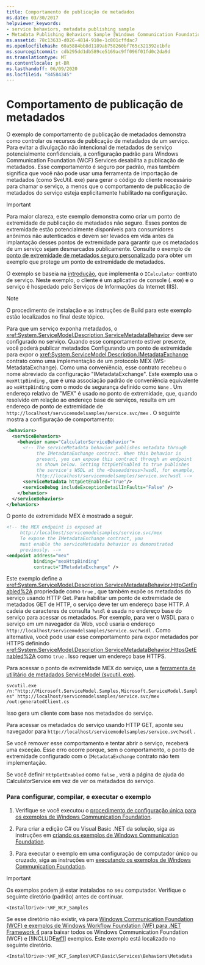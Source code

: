 ```yaml
---
title: Comportamento de publicação de metadados
ms.date: 03/30/2017
helpviewer_keywords:
- service behaviors, metadata publishing sample
- Metadata Publishing Behaviors Sample [Windows Communication Foundation]
ms.assetid: 78c13633-d026-4814-910e-1c801cffdac7
ms.openlocfilehash: 60a5884bb8d1189ab758260bf765c321392e1bfe
ms.sourcegitcommit: cdb295dd1db589ce5169ac9ff096f01fd0c2da9d
ms.translationtype: MT
ms.contentlocale: pt-BR
ms.lasthandoff: 06/09/2020
ms.locfileid: "84584345"
---
```

# <a name="metadata-publishing-behavior"></a>Comportamento de publicação de metadados
O exemplo de comportamento de publicação de metadados demonstra como controlar os recursos de publicação de metadados de um serviço. Para evitar a divulgação não intencional de metadados de serviço potencialmente confidenciais, a configuração padrão para Windows Communication Foundation (WCF) Services desabilita a publicação de metadados. Esse comportamento é seguro por padrão, mas também significa que você não pode usar uma ferramenta de importação de metadados (como SvcUtil. exe) para gerar o código do cliente necessário para chamar o serviço, a menos que o comportamento de publicação de metadados do serviço esteja explicitamente habilitado na configuração.  
  
> [!IMPORTANT]
> Para maior clareza, este exemplo demonstra como criar um ponto de extremidade de publicação de metadados não seguro. Esses pontos de extremidade estão potencialmente disponíveis para consumidores anônimos não autenticados e devem ser levados em vida antes da implantação desses pontos de extremidade para garantir que os metadados de um serviço sejam desmarcados publicamente. Consulte o exemplo de [ponto de extremidade de metadados seguro personalizado](custom-secure-metadata-endpoint.md) para obter um exemplo que protege um ponto de extremidade de metadados.  
  
 O exemplo se baseia na [introdução](getting-started-sample.md), que implementa o `ICalculator` contrato de serviço. Neste exemplo, o cliente é um aplicativo de console (. exe) e o serviço é hospedado pelo Serviços de Informações da Internet (IIS).  
  
> [!NOTE]
> O procedimento de instalação e as instruções de Build para este exemplo estão localizados no final deste tópico.  
  
 Para que um serviço exponha metadados, o <xref:System.ServiceModel.Description.ServiceMetadataBehavior> deve ser configurado no serviço. Quando esse comportamento estiver presente, você poderá publicar metadados Configurando um ponto de extremidade para expor o <xref:System.ServiceModel.Description.IMetadataExchange> contrato como uma implementação de um protocolo MEX (WS-MetadataExchange). Como uma conveniência, esse contrato recebeu o nome abreviado da configuração "IMetadataExchange". Este exemplo usa o `mexHttpBinding` , que é uma associação padrão de conveniência equivalente ao `wsHttpBinding` com o modo de segurança definido como `None` . Um endereço relativo de "MEX" é usado no ponto de extremidade, que, quando resolvido em relação ao endereço base de serviços, resulta em um endereço de ponto de extremidade de `http://localhost/servicemodelsamples/service.svc/mex` . O seguinte mostra a configuração de comportamento:  
  
```xml  
<behaviors>  
  <serviceBehaviors>  
    <behavior name="CalculatorServiceBehavior">  
      <!-- The serviceMetadata behavior publishes metadata through   
           the IMetadataExchange contract. When this behavior is   
           present, you can expose this contract through an endpoint   
           as shown below. Setting httpGetEnabled to true publishes   
           the service's WSDL at the <baseaddress>?wsdl, for example,  
           http://localhost/servicemodelsamples/service.svc?wsdl -->  
      <serviceMetadata httpGetEnabled="True"/>  
      <serviceDebug includeExceptionDetailInFaults="False" />  
    </behavior>  
  </serviceBehaviors>  
</behaviors>  
```  
  
 O ponto de extremidade MEX é mostrado a seguir.  
  
```xml  
<!-- the MEX endpoint is exposed at   
     http://localhost/servicemodelsamples/service.svc/mex   
     To expose the IMetadataExchange contract, you   
     must enable the serviceMetadata behavior as demonstrated                           
     previously. -->  
<endpoint address="mex"  
          binding="mexHttpBinding"  
          contract="IMetadataExchange" />  
```  
  
 Este exemplo define a <xref:System.ServiceModel.Description.ServiceMetadataBehavior.HttpGetEnabled%2A> propriedade como `true` , que também expõe os metadados do serviço usando HTTP Get. Para habilitar um ponto de extremidade de metadados GET de HTTP, o serviço deve ter um endereço base HTTP. A cadeia de caracteres de consulta `?wsdl` é usada no endereço base do serviço para acessar os metadados. Por exemplo, para ver o WSDL para o serviço em um navegador da Web, você usaria o endereço `http://localhost/servicemodelsamples/service.svc?wsdl` . Como alternativa, você pode usar esse comportamento para expor metadados por HTTPS definindo <xref:System.ServiceModel.Description.ServiceMetadataBehavior.HttpsGetEnabled%2A> como `true` . Isso requer um endereço base HTTPS.  
  
 Para acessar o ponto de extremidade MEX do serviço, use a [ferramenta de utilitário de metadados ServiceModel (svcutil. exe)](../servicemodel-metadata-utility-tool-svcutil-exe.md).  
  
 `svcutil.exe /n:"http://Microsoft.ServiceModel.Samples,Microsoft.ServiceModel.Samples" http://localhost/servicemodelsamples/service.svc/mex /out:generatedClient.cs`  
  
 Isso gera um cliente com base nos metadados do serviço.  
  
 Para acessar os metadados do serviço usando HTTP GET, aponte seu navegador para `http://localhost/servicemodelsamples/service.svc?wsdl` .  
  
 Se você remover esse comportamento e tentar abrir o serviço, receberá uma exceção. Esse erro ocorre porque, sem o comportamento, o ponto de extremidade configurado com o `IMetadataExchange` contrato não tem implementação.  
  
 Se você definir `HttpGetEnabled` como `false` , verá a página de ajuda do CalculatorService em vez de ver os metadados do serviço.  
  
### <a name="to-set-up-build-and-run-the-sample"></a>Para configurar, compilar, e executar o exemplo  
  
1. Verifique se você executou o [procedimento de configuração única para os exemplos de Windows Communication Foundation](one-time-setup-procedure-for-the-wcf-samples.md).  
  
2. Para criar a edição C# ou Visual Basic .NET da solução, siga as instruções em [criando os exemplos de Windows Communication Foundation](building-the-samples.md).  
  
3. Para executar o exemplo em uma configuração de computador único ou cruzado, siga as instruções em [executando os exemplos de Windows Communication Foundation](running-the-samples.md).  
  
> [!IMPORTANT]
> Os exemplos podem já estar instalados no seu computador. Verifique o seguinte diretório (padrão) antes de continuar.  
>
> `<InstallDrive>:\WF_WCF_Samples`  
>
> Se esse diretório não existir, vá para [Windows Communication Foundation (WCF) e exemplos de Windows Workflow Foundation (WF) para .NET Framework 4](https://www.microsoft.com/download/details.aspx?id=21459) para baixar todos os Windows Communication Foundation (WCF) e [!INCLUDE[wf1](../../../../includes/wf1-md.md)] exemplos. Este exemplo está localizado no seguinte diretório.  
>
> `<InstallDrive>:\WF_WCF_Samples\WCF\Basic\Services\Behaviors\Metadata`  
